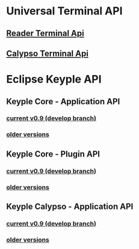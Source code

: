 # Universal Terminal API
## [Reader Terminal Api](./UniversalTerminalApi/ReaderTerminalApi)
## [Calypso Terminal Api](./UniversalTerminalApi/CalypsoTerminalApi)
# Eclipse Keyple API
## Keyple Core - Application API
### [current v0.9 (develop branch)](./KeypleCoreApi/ApplicationApi)
### [older versions](./KeypleCoreApi/ApplicationApi/old.md)
## Keyple Core - Plugin API
### [current v0.9 (develop branch)](./KeypleCoreApi/PluginApi)
### [older versions](./KeypleCoreApi/PluginApi/old.md)
## Keyple Calypso - Application API
### [current v0.9 (develop branch)](./KeypleCalypsoApi/ApplicationApi)
### [older versions](./KeypleCalypsoApi/ApplicationApi/old.md)
